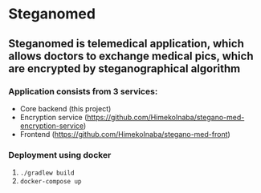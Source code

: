 # Steganomed
## Steganomed is telemedical application, which allows doctors to exchange medical pics, which are encrypted by steganographical algorithm

### Application consists from 3 services:
- Core backend (this project)
- Encryption service (https://github.com/HimekoInaba/stegano-med-encryption-service)
- Frontend (https://github.com/HimekoInaba/stegano-med-front)

### Deployment using docker
1) ```./gradlew build```
2) ```docker-compose up```
